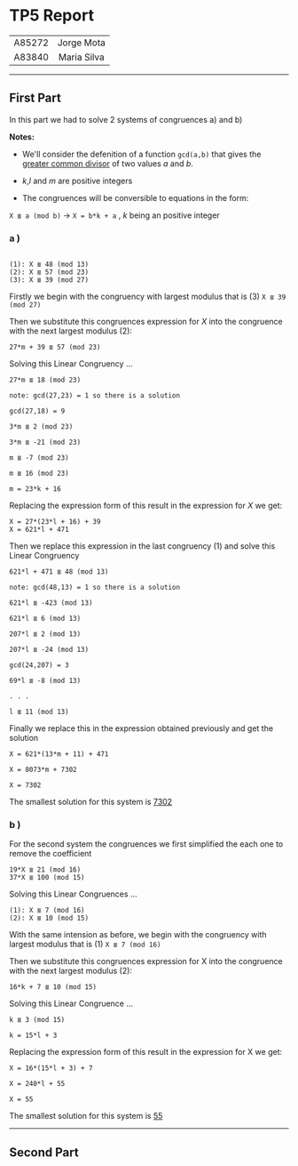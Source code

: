 # TP5 Report

|        |             |
|:------:|:-----------:|
| A85272 | Jorge Mota  |
| A83840 | Maria Silva |

___

## First Part

In this part we had to solve 2 systems of congruences a) and b)

**Notes:** 

- We'll consider the defenition of a function `gcd(a,b)` that gives the <ins>greater common divisor</ins> of two values *a* and *b*.

- *k*,*l* and *m* are positive integers

- The congruences will be conversible to equations in the form:

`X ≣ a (mod b)`  ->  `X = b*k + a` , *k* being an positive integer

### **a )**

<pre><code>
(1): X ≣ 48 (mod 13)
(2): X ≣ 57 (mod 23)
(3): X ≣ 39 (mod 27)
</code></pre>

Firstly we begin with the congruency with largest modulus that is (3) `X ≣ 39 (mod 27)` 

Then we substitute this congruences expression for *X* into the congruence with the next largest modulus (2):

```
27*m + 39 ≣ 57 (mod 23)
```

Solving this Linear Congruency ...

```
27*m ≣ 18 (mod 23)

note: gcd(27,23) = 1 so there is a solution

gcd(27,18) = 9

3*m ≣ 2 (mod 23)

3*m ≣ -21 (mod 23)

m ≣ -7 (mod 23)

m ≣ 16 (mod 23)

m = 23*k + 16
```

Replacing the expression form of this result in the expression for *X* we get:

```
X = 27*(23*l + 16) + 39
X = 621*l + 471
```

Then we replace this expression in the last congruency (1) and solve this Linear Congruency

```
621*l + 471 ≣ 48 (mod 13)

note: gcd(48,13) = 1 so there is a solution

621*l ≣ -423 (mod 13)

621*l ≣ 6 (mod 13)

207*l ≣ 2 (mod 13)

207*l ≣ -24 (mod 13)

gcd(24,207) = 3

69*l ≣ -8 (mod 13)

. . .

l ≣ 11 (mod 13)
```

Finally we replace this in the expression obtained previously and get the solution 

```
X = 621*(13*m + 11) + 471

X = 8073*m + 7302

X = 7302
```

The smallest solution for this system is <ins>7302</ins>

### **b )**

For the second system the congruences we first simplified the each one to remove the coefficient 

```
19*X ≣ 21 (mod 16)
37*X ≣ 100 (mod 15)
```

Solving this Linear Congruences ...

```
(1): X ≣ 7 (mod 16)
(2): X ≣ 10 (mod 15)
```

With the same intension as before, we begin with the congruency with largest modulus that is (1) `X ≣ 7 (mod 16)`

Then we substitute this congruences expression for X into the congruence with the next largest modulus (2):

```
16*k + 7 ≣ 10 (mod 15)
```

Solving this Linear Congruence ...

```
k ≣ 3 (mod 15)

k = 15*l + 3
```

Replacing the expression form of this result in the expression for X we get:

```
X = 16*(15*l + 3) + 7

X = 240*l + 55

X = 55
```

The smallest solution for this system is <ins>55</ins>
___
## Second Part

